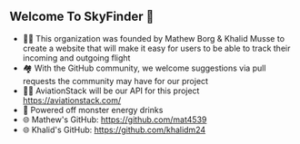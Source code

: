 ## Welcome To SkyFinder 👋
- 🙋‍♀️ This organization was founded by Mathew Borg & Khalid Musse to create a website that will make it easy for users to be able to track their incoming and outgoing flight
- 🏘 With the GitHub community, we welcome suggestions via pull requests the community may have for our project
- 👩‍💻 AviationStack will be our API for this project https://aviationstack.com/
- 🍿 Powered off monster energy drinks
- 🌐 Mathew's GitHub: https://github.com/mat4539
- 🌐 Khalid's GitHub: https://github.com/khalidm24


<!--

**Here are some ideas to get you started:**

🙋‍♀️ A short introduction - what is your organization all about?
🌈 Contribution guidelines - how can the community get involved?
👩‍💻 Useful resources - where can the community find your docs? Is there anything else the community should know?
🍿 Fun facts - what does your team eat for breakfast?
🧙 Remember, you can do mighty things with the power of [Markdown](https://docs.github.com/github/writing-on-github/getting-started-with-writing-and-formatting-on-github/basic-writing-and-formatting-syntax)
-->
